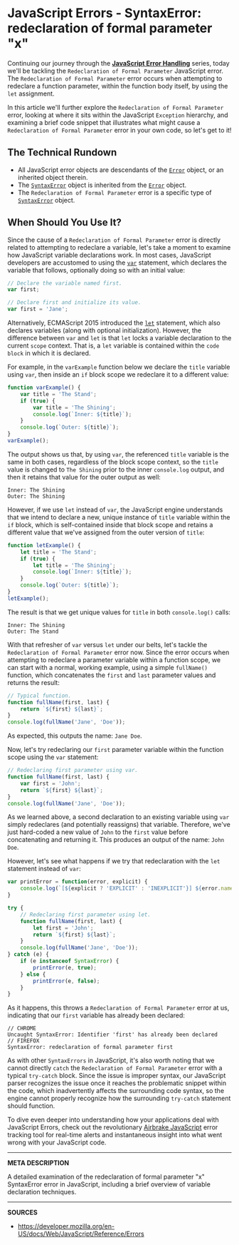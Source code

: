 # JavaScript Errors - SyntaxError: redeclaration of formal parameter "x"

Continuing our journey through the [__JavaScript Error Handling__](https://airbrake.io/blog/javascript-error-handling/javascript-error-hierarchy) series, today we'll be tackling the `Redeclaration of Formal Parameter` JavaScript error.  The `Redeclaration of Formal Parameter` error occurs when attempting to redeclare a function parameter, within the function body itself, by using the `let` assignment.

In this article we'll further explore the `Redeclaration of Formal Parameter` error, looking at where it sits within the JavaScript `Exception` hierarchy, and examining a brief code snippet that illustrates what might cause a `Redeclaration of Formal Parameter` error in your own code, so let's get to it!

## The Technical Rundown

- All JavaScript error objects are descendants of the [`Error`](https://airbrake.io/blog/javascript-error-handling/javascript-error-hierarchy) object, or an inherited object therein.
- The [`SyntaxError`](https://developer.mozilla.org/en-US/docs/Web/JavaScript/Reference/Global_Objects/SyntaxError) object is inherited from the [`Error`](https://airbrake.io/blog/javascript-error-handling/javascript-error-hierarchy) object.
- The `Redeclaration of Formal Parameter` error is a specific type of [`SyntaxError`](https://developer.mozilla.org/en-US/docs/Web/JavaScript/Reference/Global_Objects/SyntaxError) object.

## When Should You Use It?

Since the cause of a `Redeclaration of Formal Parameter` error is directly related to attempting to redeclare a variable, let's take a moment to examine how JavaScript variable declarations work.  In most cases, JavaScript developers are accustomed to using the [`var`](https://developer.mozilla.org/en-US/docs/Web/JavaScript/Reference/Statements/var) statement, which declares the variable that follows, optionally doing so with an initial value:

```js
// Declare the variable named first.
var first;

// Declare first and initialize its value.
var first = 'Jane';
```

Alternatively, ECMAScript 2015 introduced the [`let`](https://developer.mozilla.org/en-US/docs/Web/JavaScript/Reference/Statements/let) statement, which also declares variables (along with optional initialization).  However, the difference between `var` and `let` is that `let` locks a variable declaration to the current `scope` context.  That is, a `let` variable is contained within the `code block` in which it is declared.

For example, in the `varExample` function below we declare the `title` variable using `var`, then inside an `if` block scope we redeclare it to a different value:

```js
function varExample() {
    var title = 'The Stand';
    if (true) {
        var title = 'The Shining';
        console.log(`Inner: ${title}`);
    }
    console.log(`Outer: ${title}`);
}
varExample();
```

The output shows us that, by using `var`, the referenced `title` variable is the same in both cases, regardless of the block scope context, so the `title` value is changed to `The Shining` prior to the inner `console.log` output, and then it retains that value for the outer output as well:

```
Inner: The Shining
Outer: The Shining
```

However, if we use `let` instead of `var`, the JavaScript engine understands that we intend to declare a new, unique instance of `title` variable within the `if` block, which is self-contained inside that block scope and retains a different value that we've assigned from the outer version of `title`:

```js
function letExample() {
    let title = 'The Stand';
    if (true) {
        let title = 'The Shining';
        console.log(`Inner: ${title}`);
    }
    console.log(`Outer: ${title}`);
}
letExample();
```

The result is that we get unique values for `title` in both `console.log()` calls:

```
Inner: The Shining
Outer: The Stand
```

With that refresher of `var` versus `let` under our belts, let's tackle the `Redeclaration of Formal Parameter` error now.  Since the error occurs when attempting to redeclare a parameter variable within a function scope, we can start with a normal, working example, using a simple `fullName()` function, which concatenates the `first` and `last` parameter values and returns the result:

```js
// Typical function.
function fullName(first, last) {
    return `${first} ${last}`;
}
console.log(fullName('Jane', 'Doe'));
```

As expected, this outputs the name: `Jane Doe`.

Now, let's try redeclaring our `first` parameter variable within the function scope using the `var` statement:

```js
// Redeclaring first parameter using var.
function fullName(first, last) {
    var first = 'John';
    return `${first} ${last}`;
}
console.log(fullName('Jane', 'Doe'));
```

As we learned above, a second declaration to an existing variable using `var` simply redeclares (and potentially reassigns) that variable.  Therefore, we've just hard-coded a new value of `John` to the `first` value before concatenating and returning it.  This produces an output of the name: `John Doe`.

However, let's see what happens if we try that redeclaration with the `let` statement instead of `var`:

```js
var printError = function(error, explicit) {
    console.log(`[${explicit ? 'EXPLICIT' : 'INEXPLICIT'}] ${error.name}: ${error.message}`);
}

try {
    // Redeclaring first parameter using let.
    function fullName(first, last) {
        let first = 'John';
        return `${first} ${last}`;
    }
    console.log(fullName('Jane', 'Doe'));
} catch (e) {
    if (e instanceof SyntaxError) {
        printError(e, true);
    } else {
        printError(e, false);
    }
}
```

As it happens, this throws a `Redeclaration of Formal Parameter` error at us, indicating that our `first` variable has already been declared:

```
// CHROME
Uncaught SyntaxError: Identifier 'first' has already been declared
// FIREFOX
SyntaxError: redeclaration of formal parameter first
```

As with other `SyntaxErrors` in JavaScript, it's also worth noting that we cannot directly `catch` the `Redeclaration of Formal Parameter` error with a typical `try-catch` block.  Since the issue is improper syntax, our JavaScript parser recognizes the issue once it reaches the problematic snippet within the code, which inadvertently affects the surrounding code syntax, so the engine cannot properly recognize how the surrounding `try-catch` statement should function.

To dive even deeper into understanding how your applications deal with JavaScript Errors, check out the revolutionary <a class="js-cta-utm" href="https://airbrake.io/languages/javascript_exception_handler?utm_source=blog&amp;utm_medium=end-post&amp;utm_campaign=airbrake-js">Airbrake JavaScript</a> error tracking tool for real-time alerts and instantaneous insight into what went wrong with your JavaScript code.

---

__META DESCRIPTION__

A detailed examination of the redeclaration of formal parameter "x" SyntaxError error in JavaScript, including a brief overview of variable declaration techniques.

---

__SOURCES__

- https://developer.mozilla.org/en-US/docs/Web/JavaScript/Reference/Errors
